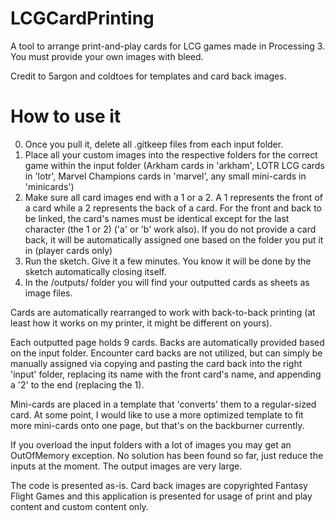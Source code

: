 # LCGCardPrinting
A tool to arrange print-and-play cards for LCG games made in Processing 3.
You must provide your own images with bleed.

Credit to 5argon and coldtoes for templates and card back images.
# How to use it
0. Once you pull it, delete all .gitkeep files from each input folder.
1. Place all your custom images into the respective folders for the correct game within the input folder (Arkham cards in 'arkham', LOTR LCG cards in 'lotr', Marvel Champions cards in 'marvel', any small mini-cards in 'minicards')
2. Make sure all card images end with a 1 or a 2. A 1 represents the front of a card while a 2 represents the back of a card. For the front and back to be linked, the card's names must be identical except for the last character (the 1 or 2) ('a' or 'b' work also). If you do not provide a card back, it will be automatically assigned one based on the folder you put it in (player cards only)
3. Run the sketch. Give it a few minutes. You know it will be done by the sketch automatically closing itself.
4. In the /outputs/ folder you will find your outputted cards as sheets as image files.

Cards are automatically rearranged to work with back-to-back printing (at least how it works on my printer, it might be different on yours).

Each outputted page holds 9 cards. Backs are automatically provided based on the input folder. Encounter card backs are not utilized, but can simply be manually assigned via copying and pasting the card back into the right 'input' folder, replacing its name with the front card's name, and appending a '2' to the end (replacing the 1).

Mini-cards are placed in a template that 'converts' them to a regular-sized card. At some point, I would like to use a more optimized template to fit more mini-cards onto one page, but that's on the backburner currently.

If you overload the input folders with a lot of images you may get an OutOfMemory exception. No solution has been found so far, just reduce the inputs at the moment. The output images are very large.

The code is presented as-is. Card back images are copyrighted Fantasy Flight Games and this application is presented for usage of print and play content and custom content only.
